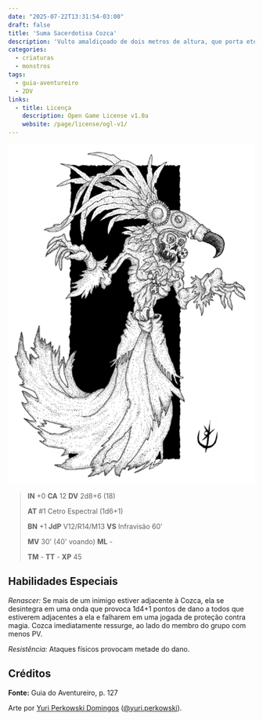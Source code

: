 ```yaml
---
date: "2025-07-22T13:31:54-03:00"
draft: false
title: 'Suma Sacerdotisa Cozca'
description: 'Vulto amaldiçoado de dois metros de altura, que porta etéreos mantos esvoaçantes.'
categories:
  - criaturas
  - monstros
tags:
  - guia-aventureiro
  - 2DV
links:
  - title: Licença
    description: Open Game License v1.0a
    website: /page/license/ogl-v1/
---
```


![Sacerdotisa](sacerdotisa.png)

> **IN** +0 **CA** 12 **DV** 2d8+6 (18)
>
> **AT** #1 Cetro Espectral (1d6+1)
>
> **BN** +1 **JdP** V12/R14/M13 **VS** Infravisão 60'
>
> **MV** 30' (40' voando) **ML** -
>
> **TM** - **TT** - **XP** 45

## Habilidades Especiais

*Renascer:* Se mais de um inimigo estiver adjacente à Cozca,
ela se desintegra em uma onda que provoca 1d4+1 pontos de
dano a todos que estiverem adjacentes a ela e falharem em
uma jogada de proteção contra magia. Cozca imediatamente
ressurge, ao lado do membro do grupo com menos PV.

*Resistência:* Ataques físicos provocam metade do dano.

## Créditos

**Fonte:** Guia do Aventureiro, p. 127

Arte por [Yuri Perkowski Domingos](https://www.artstation.com/perkowski) ([@yuri.perkowski](https://www.instagram.com/yuri.perkowski/)).
